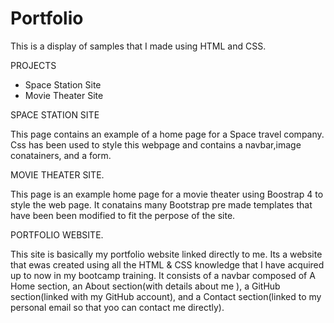 # Portfolio
This is a display of samples that I made using HTML and CSS.


PROJECTS
- Space Station Site 
- Movie Theater Site

SPACE STATION SITE 

This page contains an example of a home page for a Space travel company. Css has been used to style this webpage and contains a navbar,image conatainers, and a form.

MOVIE THEATER SITE.

This page is an example home page for a movie theater using Boostrap 4 to style the web page. It conatains many Bootstrap pre made templates that have been been modified to fit the perpose of the site. 

PORTFOLIO WEBSITE.

This site is basically my portfolio website linked directly to me. Its a website that ewas created using all the HTML & CSS knowledge that I have acquired up to now in my bootcamp training. It consists of a navbar composed of A Home section, an About section(with details about me ), a GitHub section(linked with my GitHub account), and a Contact section(linked to my personal email so that yoo can contact me directly).

 
